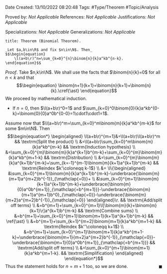<div class="topSpace"></div>

Date Created: 13/10/2022 08:20:48
Tags: #Type/Theorem #Topic/Analysis

Proved by: _Not Applicable_
References: _Not Applicable_
Justifications: _Not Applicable_

Specializations: _Not Applicable_
Generalizations: _Not Applicable_

``` ad-Theorem
title: Theorem (Binomial Theorem).

_Let $a,b\in\R$ and fix $n\in\N$. Then_
$$\begin{equation}
    \l(a+b\r)^n=\sum_{k=0}^{n}\binom{n}{k}a^kb^{n-k}.
\end{equation}$$

```

_Proof_. Take $n,k\in\N$. We shall use the facts that $\binom{n}{k}=0$ for all $n<k$ and that
$$\begin{equation}
    \binom{n+1}{k+1}=\binom{n}{k+1}+\binom{n}{k}.\cref{\ast}
\end{equation}$$
We proceed by mathematical induction.
* If $n=0$, then $\l(a+b\r)^0=1$ and $\sum_{k=0}^0\binom{0}{k}a^kb^{0-k}=\binom{0}{0}a^0b^{0-0}=1\cdot1\cdot1=1$.

Assume now that $\l(a+b\r)^m=\sum_{k=0}^m\binom{m}{k}a^kb^{m-k}$ for some $m\in\N$. Then
$$\begin{equation*}
    \begin{aligned}
        \l(a+b\r)^{m+1}&=\l(a+b\r)\l(a+b\r)^m && \textrm{Split the product} \\
                       &=\l(a+b\r)\sum_{k=0}^m\binom{m}{k}a^kb^{m-k} && \textrm{Induction hypothesis} \\
                       &=\sum_{k=0}^{m}\binom{m}{k}a^{k+1}b^{m-k}+\sum_{k=0}^{m}\binom{m}{k}a^kb^{m+1-k} && \textrm{Distribution} \\
                       &=\sum_{k=0}^{m}\binom{m}{k}a^{k+1}b^{m-k}+\sum_{k=-1}^{m-1}\binom{m}{k+1}a^{k+1}b^{m-k} && \textrm{Reindex $k'\coloneqq k-1$} \\
                       &=
                           \l\{\begin{aligned}
                               &\sum_{k=0}^{m+1}\binom{m}{k}a^{k+1}b^{m-k}-\underbrace{\binom{m}{m+1}a^{m+2}b^{-1}}_{\mathclap{=0}}+ \\
                               &\sum_{k=0}^{m+1}\binom{m}{k+1}a^{k+1}b^{m-k}+\underbrace{\binom{m}{0}a^0b^{m+1}}_{\mathclap{=b^{m+1}}}-\underbrace{\binom{m}{m+1}a^{m+1}b^0}_{\mathclap{=0}}-\underbrace{\binom{m}{m+2}a^{m+2}b^{-1}}_{\mathclap{=0}}
                           \end{aligned}\r. && \textrm{Add/split off terms} \\
                       &=b^{m+1}+\sum_{k=0}^{m+1}\l[\binom{m}{k}+\binom{m}{k+1}\r]a^{k+1}b^{m-k} && \textrm{Combine sums} \\
                       &=b^{m+1}+\sum_{k=0}^{m+1}\binom{m+1}{k+1}a^{k+1}b^{m-k} && \ref{\ast} \\
                       &=b^{m+1}+\sum_{k=1}^{m+2}\binom{m+1}{k}a^kb^{m+1-k} && \textrm{Reindex $k''\coloneqq k+1$} \\
                       &=b^{m+1}+\sum_{k=0}^{m+1}\binom{m+1}{k}a^kb^{m+1-k}+\underbrace{\binom{m+1}{m+2}a^{m+2}b^{-1}}_{\mathclap{=0}}-\underbrace{\binom{m+1}{0}a^0b^{m+1}}_{\mathclap{=b^{m+1}}} && \textrm{Add/split off terms} \\
                       &=\sum_{k=0}^{m+1}\binom{m+1}{k}a^kb^{m+1-k}. && \textrm{Simplification}
    \end{aligned}
\end{equation*}$$
Thus the statement holds for $n=m+1$ too, so we are done.<span style="float:right;">$\blacksquare$</span>
